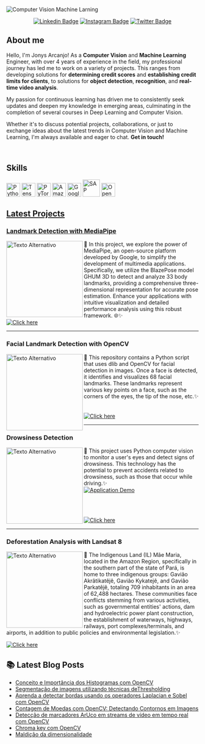 ![Computer Vision  Machine Larning](https://github.com/JonysArcanjo/JonysArcanjo/assets/48812740/5cf52726-6552-4fd2-982a-334b9eb923af)

<div align="center">
  
  [![Linkedin Badge](https://img.shields.io/badge/LinkedIn-0077B5?style=flat-square&logo=Linkedin&logoColor=white&link=https://www.linkedin.com/in/jonysarcanjo/)](https://www.linkedin.com/in/jonysarcanjo/)
  [![Instagram Badge](https://img.shields.io/badge/Instagram-E4405F?style=flat-square&logo=instagram&logoColor=white)](https://www.instagram.com/jonysarcanjo/)
  [![Twitter Badge](https://img.shields.io/twitter/follow/jonysarcanjo?style=social)](https://twitter.com/jonysarcanjo)

  
</div>


## About me
<p align="left">
Hello, I'm Jonys Arcanjo! As a <strong>Computer Vision</strong> and <strong>Machine Learning</strong> Engineer, with over 4 years of experience in the field, my professional journey has led me to work on a variety of projects. This ranges from developing solutions for <strong>determining credit scores</strong> and <strong>establishing credit limits for clients</strong>, to solutions for <strong>object detection</strong>, <strong>recognition</strong>, and <strong>real-time video analysis</strong>.
</p>

<p align="left">
My passion for continuous learning has driven me to consistently seek updates and deepen my knowledge in emerging areas, culminating in the completion of several courses in Deep Learning and Computer Vision.
</p>

<p align="left">
Whether it's to discuss potential projects, collaborations, or just to exchange ideas about the latest trends in Computer Vision and Machine Learning, I'm always available and eager to chat. <strong>Get in touch!</strong>
</p>

<br>

## Skills  

<p align="left">
     <a href="https://www.python.org/" target="_blank" rel="noreferrer"><img src="https://raw.githubusercontent.com/danielcranney/readme-generator/main/public/icons/skills/python-colored.svg" width="36" height="36" alt="Python" /></a>
    <a href="https://www.tensorflow.org/" target="_blank" rel="noreferrer"><img src="https://raw.githubusercontent.com/danielcranney/readme-generator/main/public/icons/skills/tensorflow-colored.svg" width="36" height="36" alt="TensorFlow" /></a>
    <a href="https://pytorch.org/" target="_blank" rel="noreferrer"><img src="https://raw.githubusercontent.com/danielcranney/readme-generator/main/public/icons/skills/pytorch-colored.svg" width="36" height="36" alt="PyTorch" /></a>
    <a href="https://aws.amazon.com" target="_blank" rel="noreferrer"><img src="https://raw.githubusercontent.com/danielcranney/readme-generator/main/public/icons/skills/aws-colored.svg" width="36" height="36" alt="Amazon Web Services" /></a>
    <a href="https://cloud.google.com/" target="_blank" rel="noreferrer"><img src="https://raw.githubusercontent.com/danielcranney/readme-generator/main/public/icons/skills/googlecloud-colored.svg" width="36" height="36" alt="Google Cloud" /></a>
    <a href="https://www.sap.com/" target="_blank" rel="noreferrer"><img src="https://www.sap.com/dam/application/shared/logos/sap-logo-svg.svg/sap-logo-svg.svg" width="45 height="36" alt="SAP" /></a>
    <a href="https://aws.amazon.com" target="_blank" rel="noreferrer"> <img src="https://opencv.b-cdn.net/university/wp-content/uploads/sites/4/2023/02/OpenCV_logo_black_.png" width="36" height="36" alt="OpenCV" />


## Latest Projects

### Landmark Detection with MediaPipe

<a href="https://github.com/JonysArcanjo/JonysArcanjo/assets/48812740/687fc390-3727-4006-bd84-c7578e5bd805">
   <img src="https://github.com/JonysArcanjo/JonysArcanjo/assets/48812740/687fc390-3727-4006-bd84-c7578e5bd805" alt="Texto Alternativo" width="200" align="left" />
</a>

🚀 In this project, we explore the power of MediaPipe, an open-source platform developed by Google, to simplify the development of multimedia applications. Specifically, we utilize the BlazePose model GHUM 3D to detect and analyze 33 body landmarks, providing a comprehensive three-dimensional representation for accurate pose estimation. Enhance your applications with intuitive visualization and detailed performance analysis using this robust framework. 🌐✨
<br>
[![Click here](https://img.shields.io/badge/Click%20here-blue.svg)](https://github.com/JonysArcanjo/Landmark_Detection_with_MediaPipe)


---

### Facial Landmark Detection with OpenCV

<a href="https://github.com/JonysArcanjo/JonysArcanjo/assets/48812740/050b648b-5cce-42d9-877f-7981f3b731fa">
   <img src="https://github.com/JonysArcanjo/JonysArcanjo/assets/48812740/050b648b-5cce-42d9-877f-7981f3b731fa" alt="Texto Alternativo" width="200" align="left" />
</a>

🚀 This repository contains a Python script that uses dlib and OpenCV for facial detection in images. Once a face is detected, it identifies and visualizes 68 facial landmarks. These landmarks represent various key points on a face, such as the corners of the eyes, the tip of the nose, etc.✨
<br>
<br>
<br>
[![Click here](https://img.shields.io/badge/Click%20here-blue.svg)](https://github.com/JonysArcanjo/Facial_landmark_Detection_with_OpenCV)



---

### Drowsiness Detection

<a href="https://github.com/JonysArcanjo/JonysArcanjo/assets/48812740/c525be43-ab41-45d3-9960-c1ab051f021e">
   <img src="https://github.com/JonysArcanjo/JonysArcanjo/assets/48812740/c525be43-ab41-45d3-9960-c1ab051f021e" alt="Texto Alternativo" width="200" align="left" />
</a>

🚀 This project uses Python computer vision to monitor a user's eyes and detect signs of drowsiness. This technology has the potential to prevent accidents related to drowsiness, such as those that occur while driving.✨
<br>
[![Application Demo](https://img.shields.io/badge/Application%20Demo-red.svg)](https://www.canva.com/design/DAF2gSZamd8/m4PF97PTUsC4Fgj7-uvMAA/watch)

<br>
<br>

[![Click here](https://img.shields.io/badge/Click%20here-blue.svg)](https://github.com/JonysArcanjo/Drowsiness_Detection)

---

### Deforestation Analysis with Landsat 8

<a href="https://github.com/JonysArcanjo/JonysArcanjo/assets/48812740/dca3bc62-3195-4358-aea7-e0d48ba59a87">
   <img src="https://github.com/JonysArcanjo/JonysArcanjo/assets/48812740/dca3bc62-3195-4358-aea7-e0d48ba59a87" alt="Texto Alternativo" width="200" align="left" />
</a>

🚀 The Indigenous Land (IL) Mãe Maria, located in the Amazon Region, specifically in the southern part of the state of Pará, is home to three indigenous groups: Gavião Akrãtikatêjê, Gavião Kykatejê, and Gavião Parkatêjê, totaling 709 inhabitants in an area of 62,488 hectares. These communities face conflicts stemming from various activities, such as governmental entities' actions, dam and hydroelectric power plant construction, the establishment of waterways, highways, railways, port complexes/terminals, and airports, in addition to public policies and environmental legislation.✨

[![Click here](https://img.shields.io/badge/Click%20here-blue.svg)](https://github.com/JonysArcanjo/Deforestation_Analysis_with_Landsat8)




</p>

## 📚 Latest Blog Posts

<!--START_SECTION:feed-->
* [Conceito e Importância dos Histogramas com OpenCV](https://medium.com/jonys-arcanjo/conceito-e-import%C3%A2ncia-dos-histogramas-e-m%C3%A1scaras-com-opencv-f12170c4043a)
* [Segmentação de imagens utilizando técnicas deThresholding](https://medium.com/jonys-arcanjo/segmenta%C3%A7%C3%A3o-de-imagens-utilizando-t%C3%A9cnicas-dethresholding-1ee031562c63)
* [Aprenda a detectar bordas usando os operadores Laplacian e Sobel com OpenCV](https://medium.com/jonys-arcanjo/aprenda-a-detectar-bordas-usando-os-operadores-laplacian-e-sobel-4f5b8f7943a5)
* [Contagem de Moedas com OpenCV: Detectando Contornos em Imagens](https://medium.com/jonys-arcanjo/contagem-de-moedas-com-opencv-detectando-contornos-em-imagens-82b8f31e10b0)
* [Detecção de marcadores ArUco em streams de vídeo em tempo real com OpenCV](https://medium.com/jonys-arcanjo/detec%C3%A7%C3%A3o-de-marcadores-aruco-em-streams-de-v%C3%ADdeo-em-tempo-real-com-opencv-9a3d99c667d7)
* [Chroma key com OpenCV](https://medium.com/jonys-arcanjo/chroma-key-com-opencv-eb3118dee66)
* [Maldição da dimensionalidade](https://medium.com/data-hackers/maldi%C3%A7%C3%A3o-da-dimensionalidade-655e4342d64)

<!--END_SECTION:feed-->
